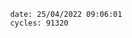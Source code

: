 

                date: 25/04/2022 09:06:01
                cycles: 91320

                         